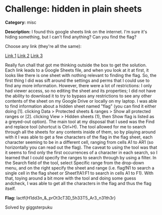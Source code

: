 # Challenge: hidden in plain sheets

**Category:** misc

**Description:** I found this google sheets link on the internet. I'm sure it's hiding something, but I can't find anything? Can you find the flag?

Choose any link (they're all the same):

[Link 1](https://docs.google.com/spreadsheets/d/1OYx3lCccLKYgOvzxkRZ5-vAwCn3mOvGUvB4AdnSbcZ4/edit) [Link 2](https://docs.google.com/spreadsheets/d/17A1f0z8rmR7356fcHmHTHt3Y0JMgcHlGoflADtNXeOU/edit) [Link 3](https://docs.google.com/spreadsheets/d/1ULdm_KCOYCWuf6gqpg6tm0t-wnWySX_Bf3yUYOfZ2tw/edit)

Really fun chall that got me thinking outside the box to get the solution. Each link leads to a Google Sheets file, and when you look at it at first, it looks like there  is one sheet with nothing relevant to finding the flag. So, the first thing I did was sift around the settings and perms that I could use to find any more information. However, there were a lot of restrictions: I only had viewer access, so no editing the sheet and its properties; I did not have the ability to download it to try to bypass any restrictions to see any other contents of the sheet on my Google Drive or locally on my laptop. I was able to find information about a hidden sheet named "flag" (you can find it either doing [1]. clicking Data > Protected sheets & ranges > Show all protected ranges or [2]. clicking View > Hidden sheets (1), then Show flag is listed as a greyed-out option). The main tool at my disposal that I used was the Find and replace tool (shortcut is Ctrl+H). The tool allowed for me to search through all the sheets for any contents inside of them, so by playing around with it I was able to get a few characters of the flag in the flag sheet, each character seeming to be in a different cell, ranging from cells A1 to AR1 (so horizontally you can read out the flag). The caveat to using the tool was that it seems to find only the first occurrences of a character in each search, so I learned that I could specify the ranges to search through by using a filter. In the Search field of the tool, select Specific range from the drop-down menu, and on the right specify the sheet and range (i.e. flag!N1 to search a single cell in the flag sheet or Sheet1!A1:F1 to search in cells A1 to F1). With that, toying around a bit more with the tool and doing some guess andcheck, I was able to get all the characters in the flag and thus the flag itself.

**Flag:** lactf{H1dd3n_&_prOt3cT3D_5h33T5_Ar3_n31th3r}

Solved by giggsterpuku
